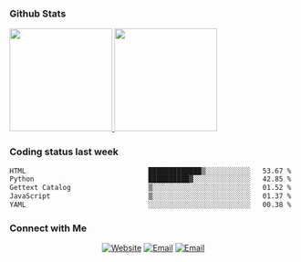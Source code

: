 
### Github Stats

<a href="https://github.com/lileixuan">
  <img height="180em" src="https://github-readme-stats.vercel.app/api?username=lileixuan&theme=buefy&show_icons=true" />
  <img height="180em" src="https://github-readme-stats.vercel.app/api/top-langs/?username=lileixuan&theme=buefy&layout=compact" />
</a>

### Coding status last week 

<!--START_SECTION:waka-->

```txt
HTML                              █████████████▒░░░░░░░░░░░   53.67 %
Python                            ██████████▓░░░░░░░░░░░░░░   42.85 %
Gettext Catalog                   ▒░░░░░░░░░░░░░░░░░░░░░░░░   01.52 %
JavaScript                        ▒░░░░░░░░░░░░░░░░░░░░░░░░   01.37 %
YAML                              ░░░░░░░░░░░░░░░░░░░░░░░░░   00.38 %
```

<!--END_SECTION:waka-->

### Connect with Me 

<p align="center">
<a href="https://www.koomu.cn/"><img alt="Website" src="https://img.shields.io/badge/Website-www.koomu.cn-blue?style=flat-square&logo=google-chrome"></a>
<a href="mailto:lileixuan@gmail.com"><img alt="Email" src="https://img.shields.io/badge/Email-lileixuan@gmail.com-blue?style=flat-square&logo=gmail"></a>
<a href="https://www.koomu.cn/rss/"><img alt="Email" src="https://img.shields.io/badge/RSS-www.koomu.cn%2Frss%2F-blue?style=flat-square&logo=rss"></a>


</p>
